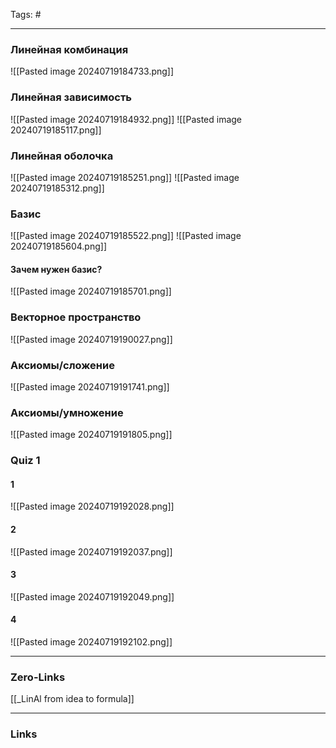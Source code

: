 Tags: #
____
### Линейная комбинация
![[Pasted image 20240719184733.png]]
### Линейная зависимость
![[Pasted image 20240719184932.png]]
![[Pasted image 20240719185117.png]]
### Линейная оболочка
![[Pasted image 20240719185251.png]]
![[Pasted image 20240719185312.png]]
### Базис
![[Pasted image 20240719185522.png]]
![[Pasted image 20240719185604.png]]
#### Зачем нужен базис?
![[Pasted image 20240719185701.png]]
### Векторное пространство
![[Pasted image 20240719190027.png]]
### Аксиомы/сложение
![[Pasted image 20240719191741.png]]
### Аксиомы/умножение
![[Pasted image 20240719191805.png]]
### Quiz 1
#### 1
![[Pasted image 20240719192028.png]]
#### 2
![[Pasted image 20240719192037.png]]
#### 3
![[Pasted image 20240719192049.png]]
#### 4
![[Pasted image 20240719192102.png]]

____
### Zero-Links
[[_LinAl from idea to formula]]

____
### Links